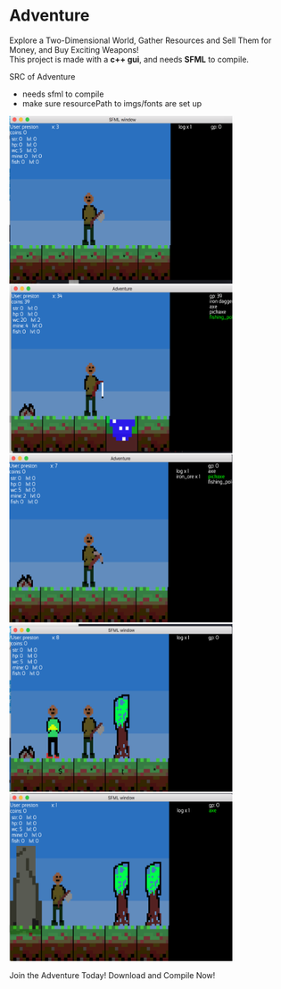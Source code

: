 # Adventure
Explore a Two-Dimensional World, Gather Resources and Sell Them for Money, and Buy Exciting Weapons! <br />
This project is made with a **c++ gui**, and needs **SFML** to compile.

SRC of Adventure 
* needs sfml to compile
* make sure resourcePath to imgs/fonts are set up

<img src="https://github.com/prestonmeade/Adventure/blob/master/Pictures_of_game/axe.png" width="400" height="300"></img>
<img src="https://github.com/prestonmeade/Adventure/blob/master/Pictures_of_game/fishing.png" width="400" height="300"></img>
<img src="https://github.com/prestonmeade/Adventure/blob/master/Pictures_of_game/mining.png" width="400" height="300"></img>
<img src="https://github.com/prestonmeade/Adventure/blob/master/Pictures_of_game/shop_owner.png" width="400" height="300"></img>
<img src="https://github.com/prestonmeade/Adventure/blob/master/Pictures_of_game/spawn.png" width="400" height="300"></img>

Join the Adventure Today! Download and Compile Now!
